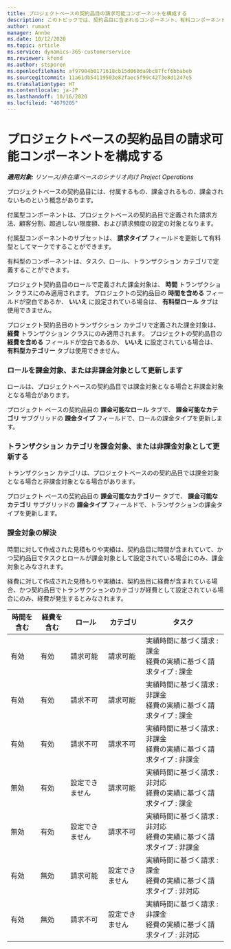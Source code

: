 ```yaml
---
title: プロジェクトベースの契約品目の請求可能コンポーネントを構成する
description: このトピックでは、契約品目に含まれるコンポーネント、有料コンポーネント、および非有料コンポーネントに関する情報を提供します。
author: rumant
manager: Annbe
ms.date: 10/12/2020
ms.topic: article
ms.service: dynamics-365-customerservice
ms.reviewer: kfend
ms.author: stsporen
ms.openlocfilehash: af97904b0171618cb15d060da9bc87fcf6bbabeb
ms.sourcegitcommit: 11a61db54119503e82faec5f99c4273e8d1247e5
ms.translationtype: HT
ms.contentlocale: ja-JP
ms.lasthandoff: 10/16/2020
ms.locfileid: "4079205"
---
```

# <a name="configure-chargeable-components-of-a-project-based-contract-line"></a>プロジェクトベースの契約品目の請求可能コンポーネントを構成する

_**適用対象:** リソース/非在庫ベースのシナリオ向け Project Operations_

プロジェクトベースの契約品目には、付属するもの、課金されるもの、課金されないものという概念があります。

付属型コンポーネントは、プロジェクトベースの契約品目で定義された請求方法、顧客分割、超過しない限度額、および請求頻度の設定の対象となります。

付属型コンポーネントのサブセットは、 **請求タイプ** フィールドを更新して有料型としてマークですることができます。

有料型のコンポーネントは、タスク、ロール、トランザクション カテゴリで定義することができます。

プロジェクト契約品目のロールで定義された課金対象は、 **時間** トランザクション クラスにのみ適用されます。 プロジェクトの契約品目の **時間を含める** フィールドが空白であるか、 **いいえ** に設定されている場合は、 **有料型ロール** タブは使用できません。

プロジェクト契約品目のトランザクション カテゴリで定義された課金対象は、 **経費** トランザクション クラスにのみ適用されます。 プロジェクトの契約品目の **経費を含める** フィールドが空白であるか、 **いいえ** に設定されている場合は、 **有料型カテゴリー** タブは使用できません。

### <a name="update-a-role-to-be-chargeable-or-non-chargeable"></a>ロールを課金対象、または非課金対象として更新します

ロールは、プロジェクトベースの契約品目では課金対象となる場合と非課金対象となる場合があります。

プロジェクト ベースの契約品目の **課金可能なロール** タブで、 **課金可能なカテゴリ** サブグリッドの **課金タイプ** フィールドで、ロールの課金タイプを更新します。

### <a name="update-a-transaction-category-to-be-chargeable-or-non-chargeable"></a>トランザクション カテゴリを課金対象、または非課金対象として更新する

トランザクション カテゴリは、プロジェクトベースのの契約品目では課金対象となる場合と非課金対象となる場合があります。

プロジェクト ベースの契約品目の **課金可能なカテゴリー** タブで、 **課金可能なカテゴリ** サブグリッドの **課金タイプ** フィールドで、トランザクションの課金タイプを更新します。

### <a name="resolve-chargeability"></a>課金対象の解決

時間に対して作成された見積もりや実績は、契約品目に時間が含まれていて、かつ契約品目でタスクとロールが課金対象として設定されている場合にのみ、課金対象とみなされます。

経費に対して作成された見積もりや実績は、契約品目に経費が含まれている場合、かつ契約品目でトランザクションのカテゴリが経費として設定されている場合にのみ、経費が発生するとみなされます。

| 時間を含む | 経費を含む | ロール | カテゴリ | タスク​ |
| --- | --- | --- | --- | --- |
| 有効 | 有効 | 請求可能 | 請求可能 | 実績時間に基づく請求 : 課金 </br>経費の実績に基づく請求タイプ : 課金 |
| 有効 | 有効 | 請求不可 | 請求可能 | 実績時間に基づく請求 : 非課金 </br>経費の実績に基づく請求タイプ : 課金 |
| 有効 | 有効 | 請求不可 | 請求不可 | 実績時間に基づく請求 : 非課金 </br>経費の実績に基づく請求タイプ : 非課金 |
| 無効 | 有効 | 設定できません | 請求可能 | 実績時間に基づく請求 : 非対応 </br>経費の実績に基づく請求タイプ : 課金 |
| 無効 | 有効 | 設定できません | 請求不可 | 実績時間に基づく請求 : 非対応 </br>経費の実績に基づく請求タイプ : 非課金 |
| 有効 | 無効 | 請求可能 | 設定できません | 実績時間に基づく請求 : 課金 </br>経費の実績に基づく請求タイプ : 非対応 |
| 有効 | 無効 | 請求不可 | 設定できません | 実績時間に基づく請求 : 非課金 </br> 経費の実績に基づく請求タイプ : 非対応 |
